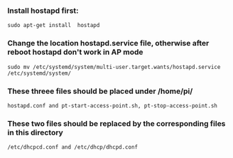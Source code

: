 

### Install hostapd first:

    sudo apt-get install  hostapd

### Change the location hostapd.service file, otherwise after reboot hostapd don't work in AP mode

    sudo mv /etc/systemd/system/multi-user.target.wants/hostapd.service  /etc/systemd/system/







### These threee files should be placed under /home/pi/
    hostapd.conf and pt-start-access-point.sh, pt-stop-access-point.sh





### These two files should be replaced by the corresponding files in this directory

    /etc/dhcpcd.conf and /etc/dhcp/dhcpd.conf
